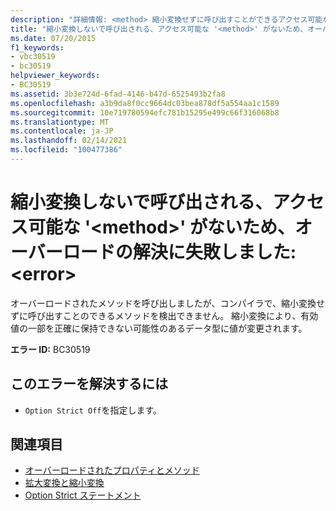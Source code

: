 ```yaml
---
description: "詳細情報: <method> 縮小変換せずに呼び出すことができるアクセス可能な ' ' がないため、オーバーロードの解決に失敗しました: <error>"
title: "縮小変換しないで呼び出される、アクセス可能な '<method>' がないため、オーバーロードの解決に失敗しました: <error>"
ms.date: 07/20/2015
f1_keywords:
- vbc30519
- bc30519
helpviewer_keywords:
- BC30519
ms.assetid: 3b3e724d-6fad-4146-b47d-6525493b2fa8
ms.openlocfilehash: a3b9da8f0cc9664dc03bea878df5a554aa1c1589
ms.sourcegitcommit: 10e719780594efc781b15295e499c66f316068b8
ms.translationtype: MT
ms.contentlocale: ja-JP
ms.lasthandoff: 02/14/2021
ms.locfileid: "100477386"
---
```

# <a name="overload-resolution-failed-because-no-accessible-method-can-be-called-without-a-narrowing-conversion-error"></a>縮小変換しないで呼び出される、アクセス可能な '\<method>' がないため、オーバーロードの解決に失敗しました: \<error>

オーバーロードされたメソッドを呼び出しましたが、コンパイラで、縮小変換せずに呼び出すことのできるメソッドを検出できません。 縮小変換により、有効値の一部を正確に保持できない可能性のあるデータ型に値が変更されます。  
  
 **エラー ID:** BC30519  
  
## <a name="to-correct-this-error"></a>このエラーを解決するには  
  
- `Option Strict Off`を指定します。  
  
## <a name="see-also"></a>関連項目

- [オーバーロードされたプロパティとメソッド](../programming-guide/language-features/objects-and-classes/overloaded-properties-and-methods.md)
- [拡大変換と縮小変換](../programming-guide/language-features/data-types/widening-and-narrowing-conversions.md)
- [Option Strict ステートメント](../language-reference/statements/option-strict-statement.md)

